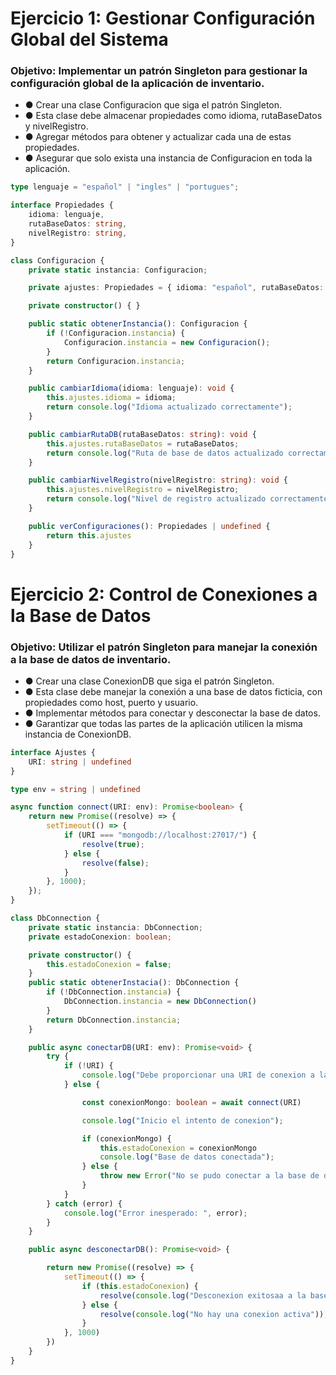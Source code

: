 # Ejercicio 1: Gestionar Configuración Global del Sistema
### Objetivo: Implementar un patrón Singleton para gestionar la configuración global de la aplicación de inventario.
- ● Crear una clase Configuracion que siga el patrón Singleton.
- ● Esta clase debe almacenar propiedades como idioma, rutaBaseDatos y nivelRegistro.
- ● Agregar métodos para obtener y actualizar cada una de estas propiedades.
- ● Asegurar que solo exista una instancia de Configuracion en toda la aplicación.

```typescript
type lenguaje = "español" | "ingles" | "portugues";

interface Propiedades {
    idioma: lenguaje,
    rutaBaseDatos: string,
    nivelRegistro: string,
}

class Configuracion {
    private static instancia: Configuracion;

    private ajustes: Propiedades = { idioma: "español", rutaBaseDatos: "", nivelRegistro: "" };

    private constructor() { }

    public static obtenerInstancia(): Configuracion {
        if (!Configuracion.instancia) {
            Configuracion.instancia = new Configuracion();
        }
        return Configuracion.instancia;
    }

    public cambiarIdioma(idioma: lenguaje): void {
        this.ajustes.idioma = idioma;
        return console.log("Idioma actualizado correctamente");
    }

    public cambiarRutaDB(rutaBaseDatos: string): void {
        this.ajustes.rutaBaseDatos = rutaBaseDatos;
        return console.log("Ruta de base de datos actualizado correctamente");
    }

    public cambiarNivelRegistro(nivelRegistro: string): void {
        this.ajustes.nivelRegistro = nivelRegistro;
        return console.log("Nivel de registro actualizado correctamente");
    }

    public verConfiguraciones(): Propiedades | undefined {
        return this.ajustes
    }
}
```

# Ejercicio 2: Control de Conexiones a la Base de Datos
### Objetivo: Utilizar el patrón Singleton para manejar la conexión a la base de datos de inventario.
- ● Crear una clase ConexionDB que siga el patrón Singleton.
- ● Esta clase debe manejar la conexión a una base de datos ficticia, con propiedades
como host, puerto y usuario.
- ● Implementar métodos para conectar y desconectar la base de datos.
- ● Garantizar que todas las partes de la aplicación utilicen la misma instancia de
ConexionDB.

```typescript
interface Ajustes {
    URI: string | undefined
}

type env = string | undefined

async function connect(URI: env): Promise<boolean> {
    return new Promise((resolve) => {
        setTimeout(() => {
            if (URI === "mongodb://localhost:27017/") {
                resolve(true);
            } else {
                resolve(false);
            }
        }, 1000);
    });
}

class DbConnection {
    private static instancia: DbConnection;
    private estadoConexion: boolean;

    private constructor() {
        this.estadoConexion = false;
    }
    public static obtenerInstacia(): DbConnection {
        if (!DbConnection.instancia) {
            DbConnection.instancia = new DbConnection()
        }
        return DbConnection.instancia;
    }

    public async conectarDB(URI: env): Promise<void> {
        try {
            if (!URI) {
                console.log("Debe proporcionar una URI de conexion a la DB");
            } else {

                const conexionMongo: boolean = await connect(URI)

                console.log("Inicio el intento de conexion");

                if (conexionMongo) {
                    this.estadoConexion = conexionMongo
                    console.log("Base de datos conectada");
                } else {
                    throw new Error("No se pudo conectar a la base de datos");
                }
            }
        } catch (error) {
            console.log("Error inesperado: ", error);
        }
    }

    public async desconectarDB(): Promise<void> {

        return new Promise((resolve) => {
            setTimeout(() => {
                if (this.estadoConexion) {
                    resolve(console.log("Desconexion exitosaa a la base de datos"));
                } else {
                    resolve(console.log("No hay una conexion activa"));
                }
            }, 1000)
        })
    }
}
```